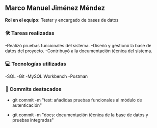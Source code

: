 ## Marco Manuel Jiménez Méndez

**Rol en el equipo:** Tester y encargado de bases de datos

### 🛠️ Tareas realizadas
-Realizó pruebas funcionales del sistema.
-Diseñó y gestionó la base de datos del proyecto.
-Contribuyó a la documentación técnica del sistema.

### 💻 Tecnologías utilizadas
-SQL
-Git
-MySQL Workbench
-Postman

### 📌 Commits destacados
- git commit -m "test: añadidas pruebas funcionales al módulo de autenticación"

- git commit -m "docs: documentación técnica de la base de datos y pruebas integradas"